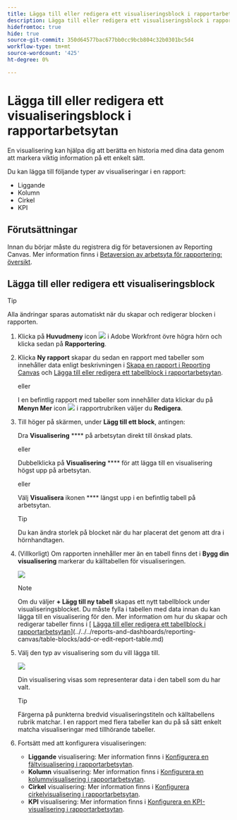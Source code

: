 ```yaml
---
title: Lägga till eller redigera ett visualiseringsblock i rapportarbetsytan
description: Lägga till eller redigera ett visualiseringsblock i rapportarbetsytan
hidefromtoc: true
hide: true
source-git-commit: 350d64577bac677bb0cc9bcb804c32b0301bc5d4
workflow-type: tm+mt
source-wordcount: '425'
ht-degree: 0%

---
```



# Lägga till eller redigera ett visualiseringsblock i rapportarbetsytan

En visualisering kan hjälpa dig att berätta en historia med dina data genom att markera viktig information på ett enkelt sätt.

Du kan lägga till följande typer av visualiseringar i en rapport:

* Liggande
* Kolumn
* Cirkel
* KPI

## Förutsättningar

Innan du börjar måste du registrera dig för betaversionen av Reporting Canvas. Mer information finns i [Betaversion av arbetsyta för rapportering: översikt](/help/quicksilver/product-announcements/betas/canvas-dashboards-beta/reporting-canvas-beta-overview.md).

## Lägga till eller redigera ett visualiseringsblock

>[!TIP]
>
>Alla ändringar sparas automatiskt när du skapar och redigerar blocken i rapporten.

1. Klicka på **Huvudmeny** icon ![](assets/main-menu-icon.png) i Adobe Workfront övre högra hörn och klicka sedan på **Rapportering**.
1. Klicka **Ny rapport** skapar du sedan en rapport med tabeller som innehåller data enligt beskrivningen i [Skapa en rapport i Reporting Canvas](../../../reports-and-dashboards/reporting-canvas/manage-reports/build-report.md) och [Lägga till eller redigera ett tabellblock i rapportarbetsytan](../../../reports-and-dashboards/reporting-canvas/table-blocks/add-or-edit-report-table.md).

   eller

   I en befintlig rapport med tabeller som innehåller data klickar du på **Menyn Mer** icon ![](assets/more-icon.png) i rapportrubriken väljer du **Redigera**.

1. Till höger på skärmen, under **Lägg till ett block**, antingen:

   Dra **Visualisering** **** på arbetsytan direkt till önskad plats.

   eller

   Dubbelklicka på **Visualisering** **** för att lägga till en visualisering högst upp på arbetsytan.

   eller

   Välj **Visualisera** ikonen **** längst upp i en befintlig tabell på arbetsytan.

   >[!TIP]
   >
   >Du kan ändra storlek på blocket när du har placerat det genom att dra i hörnhandtagen.

1. (Villkorligt) Om rapporten innehåller mer än en tabell finns det i **Bygg din visualisering** markerar du källtabellen för visualiseringen.

   ![](assets/select-table-on-vis-350x155.png)

   >[!NOTE]
   >
   >Om du väljer **+ Lägg till ny tabell** skapas ett nytt tabellblock under visualiseringsblocket. Du måste fylla i tabellen med data innan du kan lägga till en visualisering för den. Mer information om hur du skapar och redigerar tabeller finns i [ [Lägga till eller redigera ett tabellblock i rapportarbetsytan](../../../reports-and-dashboards/reporting-canvas/table-blocks/add-or-edit-report-table.md)](../../../reports-and-dashboards/reporting-canvas/table-blocks/add-or-edit-report-table.md)

1. Välj den typ av visualisering som du vill lägga till.

   ![](assets/select-vis-type-350x205.png)

   Din visualisering visas som representerar data i den tabell som du har valt.

   >[!TIP]
   >
   >Färgerna på punkterna bredvid visualiseringstiteln och källtabellens rubrik matchar. I en rapport med flera tabeller kan du på så sätt enkelt matcha visualiseringar med tillhörande tabeller.

1. Fortsätt med att konfigurera visualiseringen:

   * **Liggande** visualisering: Mer information finns i [Konfigurera en fältvisualisering i rapportarbetsytan](../../../reports-and-dashboards/reporting-canvas/visualization-blocks/configure-bar-visualization.md#bar).
   * **Kolumn** visualisering: Mer information finns i [Konfigurera en kolumnvisualisering i rapportarbetsytan](../../../reports-and-dashboards/reporting-canvas/visualization-blocks/configure-column-visualization.md).
   * **Cirkel** visualisering: Mer information finns i [Konfigurera cirkelvisualisering i rapportarbetsytan](../../../reports-and-dashboards/reporting-canvas/visualization-blocks/configure-pie-visualization.md).
   * **KPI** visualisering: Mer information finns i [Konfigurera en KPI-visualisering i rapportarbetsytan](../../../reports-and-dashboards/reporting-canvas/visualization-blocks/configure-kpi-visualization.md).
